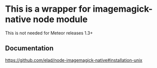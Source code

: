 # This is a wrapper for imagemagick-native node module

This is not needed for Meteor releases 1.3+

## Documentation
https://github.com/elad/node-imagemagick-native#installation-unix